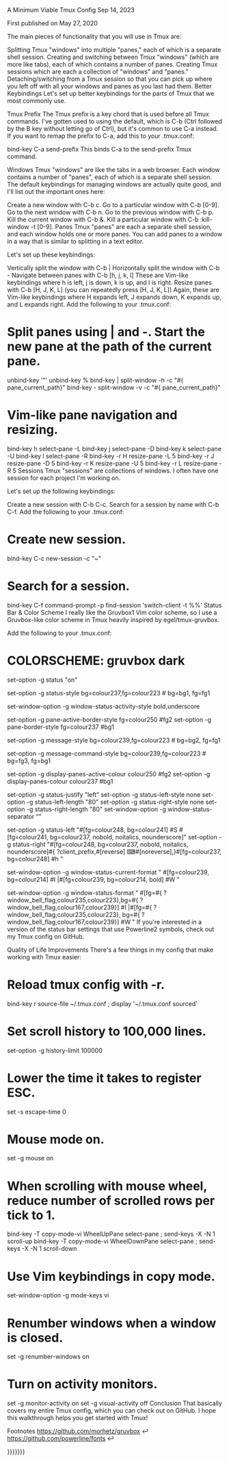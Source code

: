 A Minimum Viable Tmux Config
Sep 14, 2023

First published on May 27, 2020

The main pieces of functionality that you will use in Tmux are:

Splitting Tmux "windows" into multiple "panes," each of which is a separate shell session.
Creating and switching between Tmux "windows" (which are more like tabs), each of which contains a number of panes.
Creating Tmux sessions which are each a collection of "windows" and "panes."
Detaching/switching from a Tmux session so that you can pick up where you left off with all your windows and panes as you last had them.
Better Keybindings
Let's set up better keybindings for the parts of Tmux that we most commonly use.

Tmux Prefix
The Tmux prefix is a key chord that is used before all Tmux commands. I've gotten used to using the default, which is C-b (Ctrl followed by the B key without letting go of Ctrl), but it's common to use C-a instead. If you want to remap the prefix to C-a, add this to your .tmux.conf:

bind-key C-a send-prefix
This binds C-a to the send-prefix Tmux command.

Windows
Tmux "windows" are like the tabs in a web browser. Each window contains a number of "panes", each of which is a separate shell session. The default keybindings for managing windows are actually quite good, and I'll list out the important ones here:

Create a new window with C-b c.
Go to a particular window with C-b [0-9].
Go to the next window with C-b n.
Go to the previous window with C-b p.
Kill the current window with C-b &.
Kill a particular window with C-b :kill-window -t [0-9].
Panes
Tmux "panes" are each a separate shell session, and each window holds one or more panes. You can add panes to a window in a way that is similar to splitting in a text editor.

Let's set up these keybindings:

Vertically split the window with C-b |
Horizontally split the window with C-b -
Navigate between panes with C-b [h, j, k, l]
These are Vim-like keybindings where h is left, j is down, k is up, and l is right.
Resize panes with C-b [H, J, K, L] (you can repeatedly press [H, J, K, L])
Again, these are Vim-like keybindings where H expands left, J expands down, K expands up, and L expands right.
Add the following to your .tmux.conf:

# Split panes using | and -. Start the new pane at the path of the current pane.
unbind-key '"'
unbind-key %
bind-key | split-window -h -c "#{     pane_current_path}"
bind-key - split-window -v -c "#{     pane_current_path}"

# Vim-like pane navigation and resizing.
bind-key h select-pane -L
bind-key j select-pane -D
bind-key k select-pane -U
bind-key l select-pane -R
bind-key -r H resize-pane -L 5
bind-key -r J resize-pane -D 5
bind-key -r K resize-pane -U 5
bind-key -r L resize-pane -R 5
Sessions
Tmux "sessions" are collections of windows. I often have one session for each project I'm working on.

Let's set up the following keybindings:

Create a new session with C-b C-c.
Search for a session by name with C-b C-f.
Add the following to your .tmux.conf:

# Create new session.
bind-key C-c new-session -c "~"

# Search for a session.
bind-key C-f command-prompt -p find-session 'switch-client -t %%'
Status Bar & Color Scheme
I really like the Gruvbox1 Vim color scheme, so I use a Gruvbox-like color scheme in Tmux heavily inspired by egel/tmux-gruvbox.

Add the following to your .tmux.conf:

# COLORSCHEME: gruvbox dark
set-option -g status "on"

set-option -g status-style bg=colour237,fg=colour223 # bg=bg1, fg=fg1

set-window-option -g window-status-activity-style bold,underscore

set-option -g pane-active-border-style fg=colour250 #fg2
set-option -g pane-border-style fg=colour237 #bg1

set-option -g message-style bg=colour239,fg=colour223 # bg=bg2, fg=fg1

set-option -g message-command-style bg=colour239,fg=colour223 # bg=fg3, fg=bg1

set-option -g display-panes-active-colour colour250 #fg2
set-option -g display-panes-colour colour237 #bg1

set-option -g status-justify "left"
set-option -g status-left-style none
set-option -g status-left-length "80"
set-option -g status-right-style none
set-option -g status-right-length "80"
set-window-option -g window-status-separator ""

set-option -g status-left "#[fg=colour248, bg=colour241] #S #[fg=colour241, bg=colour237, nobold, noitalics, nounderscore]"
set-option -g status-right "#[fg=colour248, bg=colour237, nobold, noitalics, nounderscore]#{     ?client_prefix,#[reverse] ⌨#[noreverse],}#[fg=colour237, bg=colour248] #h "

set-window-option -g window-status-current-format " #[fg=colour239, bg=colour214] #I |#[fg=colour239, bg=colour214, bold] #W "

set-window-option -g window-status-format " #[fg=#{     ?window_bell_flag,colour235,colour223},bg=#{     ?window_bell_flag,colour167,colour239}] #I |#[fg=#{     ?window_bell_flag,colour235,colour223}, bg=#{     ?window_bell_flag,colour167,colour239}] #W "
If you're interested in a version of the status bar settings that use Powerline2 symbols, check out my Tmux config on GitHub.

Quality of Life Improvements
There's a few things in my config that make working with Tmux easier:

# Reload tmux config with <prefix>-r.
bind-key r source-file ~/.tmux.conf \; display '~/.tmux.conf sourced'

# Set scroll history to 100,000 lines.
set-option -g history-limit 100000

# Lower the time it takes to register ESC.
set -s escape-time 0

# Mouse mode on.
set -g mouse on

# When scrolling with mouse wheel, reduce number of scrolled rows per tick to 1.
bind-key -T copy-mode-vi WheelUpPane select-pane \; send-keys -X -N 1 scroll-up
bind-key -T copy-mode-vi WheelDownPane select-pane \; send-keys -X -N 1 scroll-down

# Use Vim keybindings in copy mode.
set-window-option -g mode-keys vi

# Renumber windows when a window is closed.
set -g renumber-windows on

# Turn on activity monitors.
set -g monitor-activity on
set -g visual-activity off
Conclusion
That basically covers my entire Tmux config, which you can check out on GitHub. I hope this walkthrough helps you get started with Tmux!

Footnotes
https://github.com/morhetz/gruvbox ↩
https://github.com/powerline/fonts ↩

}}}}}}}
